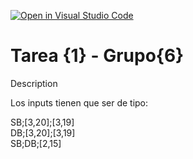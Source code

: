 [![Open in Visual Studio Code](https://classroom.github.com/assets/open-in-vscode-f059dc9a6f8d3a56e377f745f24479a46679e63a5d9fe6f495e02850cd0d8118.svg)](https://classroom.github.com/online_ide?assignment_repo_id=7322983&assignment_repo_type=AssignmentRepo)
# Tarea {1} - Grupo{6}
Description

Los inputs tienen que ser de tipo:

SB;[3,20];[3,19] <br />
DB;[3,20];[3,19] <br />
SB;DB;[2,15]
